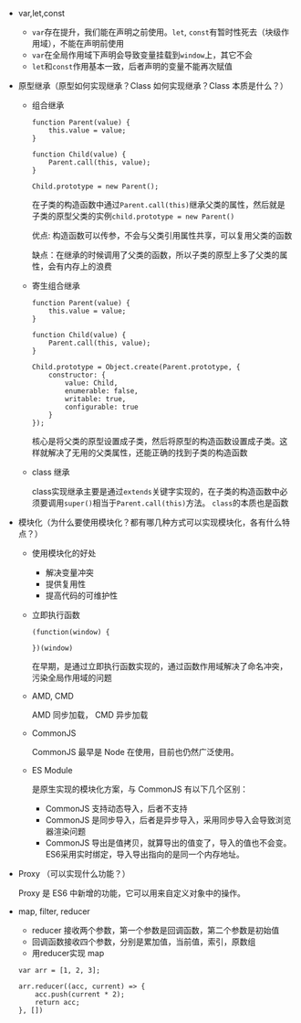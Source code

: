 * var,let,const

    * `var`存在提升，我们能在声明之前使用。`let`, `const`有暂时性死去（块级作用域），不能在声明前使用
    * `var`在全局作用域下声明会导致变量挂载到`window`上，其它不会
    * `let`和`const`作用基本一致，后者声明的变量不能再次赋值

* 原型继承（原型如何实现继承？Class 如何实现继承？Class 本质是什么？）

    * 组合继承
        ```
        function Parent(value) {
            this.value = value;
        }

        function Child(value) {
            Parent.call(this, value);
        }

        Child.prototype = new Parent();
        ```
        在子类的构造函数中通过`Parent.call(this)`继承父类的属性，然后就是子类的原型父类的实例`child.prototype = new Parent()`
        
        优点: 构造函数可以传参，不会与父类引用属性共享，可以复用父类的函数

        缺点：在继承的时候调用了父类的函数，所以子类的原型上多了父类的属性，会有内存上的浪费
    
    * 寄生组合继承
        ```
        function Parent(value) {
            this.value = value;
        }

        function Child(value) {
            Parent.call(this, value);
        }

        Child.prototype = Object.create(Parent.prototype, {
            constructor: {
                value: Child,
                enumerable: false,
                writable: true,
                configurable: true
            }
        });
        ```
        核心是将父类的原型设置成子类，然后将原型的构造函数设置成子类。这样就解决了无用的父类属性，还能正确的找到子类的构造函数

    * class 继承
        
        class实现继承主要是通过`extends`关键字实现的，在子类的构造函数中必须要调用`super()`相当于`Parent.call(this)`方法。 `class`的本质也是函数


    
* 模块化（为什么要使用模块化？都有哪几种方式可以实现模块化，各有什么特点？）

    * 使用模块化的好处
        * 解决变量冲突
        * 提供复用性
        * 提高代码的可维护性

    * 立即执行函数
        ```
        (function(window) {

        })(window)
        ```
        在早期，是通过立即执行函数实现的，通过函数作用域解决了命名冲突，污染全局作用域的问题

    * AMD, CMD

        AMD 同步加载， CMD 异步加载

    * CommonJS

        CommonJS 最早是 Node 在使用，目前也仍然广泛使用。
        
    * ES Module 
        
        是原生实现的模块化方案，与 CommonJS 有以下几个区别：

        * CommonJS 支持动态导入，后者不支持
        * CommonJS 是同步导入，后者是异步导入，采用同步导入会导致浏览器渲染问题
        * CommonJS 导出是值拷贝，就算导出的值变了，导入的值也不会变。 ES6采用实时绑定，导入导出指向的是同一个内存地址。

* Proxy （可以实现什么功能？）

     Proxy 是 ES6 中新增的功能，它可以用来自定义对象中的操作。


* map, filter, reducer

    * reducer 接收两个参数，第一个参数是回调函数，第二个参数是初始值
    * 回调函数接收四个参数，分别是累加值，当前值，索引，原数组
    * 用reducer实现 map

    ```
    var arr = [1, 2, 3];
    
    arr.reducer((acc, current) => {
        acc.push(current * 2);
        return acc;
    }, [])
    ```

    





